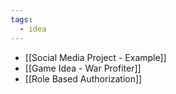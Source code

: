 ```yaml
---
tags:
  - idea
---
```

- [[Social Media Project - Example]]
- [[Game Idea - War Profiter]]
- [[Role Based Authorization]]